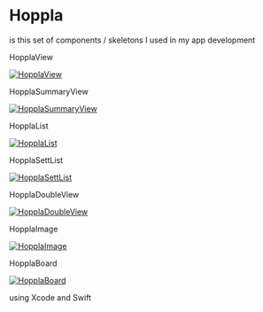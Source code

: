 # Hoppla

is this set of components / skeletons I used in my app development

HopplaView

[![HopplaView](http://img.youtube.com/vi/XKcl5of3fSw/0.jpg)](http://youtu.be/XKcl5of3fSw)

HopplaSummaryView

[![HopplaSummaryView](http://img.youtube.com/vi/-HHia18A08I/0.jpg)](http://youtu.be/-HHia18A08I)

HopplaList

[![HopplaList](http://img.youtube.com/vi/22WvPsc-rsM/0.jpg)](http://youtu.be/22WvPsc-rsM)

HopplaSettList

[![HopplaSettList](http://img.youtube.com/vi/Il42yjHyO7Y/0.jpg)](http://youtu.be/Il42yjHyO7Y)

HopplaDoubleView

[![HopplaDoubleView](http://img.youtube.com/vi/fF3qMyQImZI/0.jpg)](http://youtu.be/fF3qMyQImZI)


HopplaImage

[![HopplaImage](http://img.youtube.com/vi/e3E44ZyNf2U/0.jpg)](http://youtu.be/e3E44ZyNf2U)

HopplaBoard

[![HopplaBoard](http://img.youtube.com/vi/V9frdTRBECo/0.jpg)](http://youtu.be/V9frdTRBECo)



using Xcode and Swift